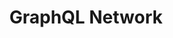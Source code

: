 ---
layout: article-start
title: GraphQL Network
description: Explanation of the GraphQL Network functions.
topic: API
tags: ['weaviate', 'API', 'GraphQL']
video-link: 
video-caption: 
menu-order: 2
open-graph-type: article
---